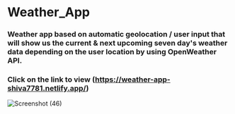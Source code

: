 # Weather_App

### Weather app based on automatic geolocation / user input that will show us the current & next upcoming seven day's weather data depending on the user location by using OpenWeather API.
### Click on the link to view (https://weather-app-shiva7781.netlify.app/)


![Screenshot (46)](https://user-images.githubusercontent.com/97456472/198557069-e0762c46-060b-43a9-bc14-d2830a7f9474.png)
